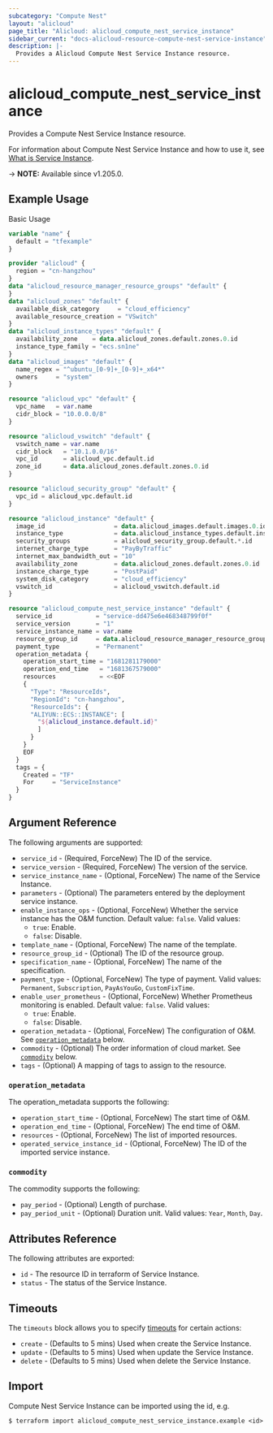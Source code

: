 ```yaml
---
subcategory: "Compute Nest"
layout: "alicloud"
page_title: "Alicloud: alicloud_compute_nest_service_instance"
sidebar_current: "docs-alicloud-resource-compute-nest-service-instance"
description: |-
  Provides a Alicloud Compute Nest Service Instance resource.
---
```


# alicloud_compute_nest_service_instance

Provides a Compute Nest Service Instance resource.

For information about Compute Nest Service Instance and how to use it, see [What is Service Instance](https://www.alibabacloud.com/help/en/compute-nest/developer-reference/api-computenest-2021-06-01-createserviceinstance).

-> **NOTE:** Available since v1.205.0.

## Example Usage

Basic Usage

```terraform
variable "name" {
  default = "tfexample"
}

provider "alicloud" {
  region = "cn-hangzhou"
}
data "alicloud_resource_manager_resource_groups" "default" {
}
data "alicloud_zones" "default" {
  available_disk_category     = "cloud_efficiency"
  available_resource_creation = "VSwitch"
}
data "alicloud_instance_types" "default" {
  availability_zone    = data.alicloud_zones.default.zones.0.id
  instance_type_family = "ecs.sn1ne"
}
data "alicloud_images" "default" {
  name_regex = "^ubuntu_[0-9]+_[0-9]+_x64*"
  owners     = "system"
}

resource "alicloud_vpc" "default" {
  vpc_name   = var.name
  cidr_block = "10.0.0.0/8"
}

resource "alicloud_vswitch" "default" {
  vswitch_name = var.name
  cidr_block   = "10.1.0.0/16"
  vpc_id       = alicloud_vpc.default.id
  zone_id      = data.alicloud_zones.default.zones.0.id
}

resource "alicloud_security_group" "default" {
  vpc_id = alicloud_vpc.default.id
}

resource "alicloud_instance" "default" {
  image_id                   = data.alicloud_images.default.images.0.id
  instance_type              = data.alicloud_instance_types.default.instance_types.0.id
  security_groups            = alicloud_security_group.default.*.id
  internet_charge_type       = "PayByTraffic"
  internet_max_bandwidth_out = "10"
  availability_zone          = data.alicloud_zones.default.zones.0.id
  instance_charge_type       = "PostPaid"
  system_disk_category       = "cloud_efficiency"
  vswitch_id                 = alicloud_vswitch.default.id
}

resource "alicloud_compute_nest_service_instance" "default" {
  service_id            = "service-dd475e6e468348799f0f"
  service_version       = "1"
  service_instance_name = var.name
  resource_group_id     = data.alicloud_resource_manager_resource_groups.default.groups.0.id
  payment_type          = "Permanent"
  operation_metadata {
    operation_start_time = "1681281179000"
    operation_end_time   = "1681367579000"
    resources            = <<EOF
    {
      "Type": "ResourceIds",
      "RegionId": "cn-hangzhou",
      "ResourceIds": {
      "ALIYUN::ECS::INSTANCE": [
        "${alicloud_instance.default.id}"
        ]
      } 
    }
    EOF
  }
  tags = {
    Created = "TF"
    For     = "ServiceInstance"
  }
}
```

## Argument Reference

The following arguments are supported:

* `service_id` - (Required, ForceNew) The ID of the service.
* `service_version` - (Required, ForceNew) The version of the service.
* `service_instance_name` - (Optional, ForceNew) The name of the Service Instance.
* `parameters` - (Optional) The parameters entered by the deployment service instance.
* `enable_instance_ops` - (Optional, ForceNew) Whether the service instance has the O&M function. Default value: `false`. Valid values:
  - `true`: Enable.
  - `false`: Disable.
* `template_name` - (Optional, ForceNew) The name of the template.
* `resource_group_id` - (Optional) The ID of the resource group.
* `specification_name` - (Optional, ForceNew) The name of the specification.
* `payment_type` - (Optional, ForceNew) The type of payment. Valid values: `Permanent`, `Subscription`, `PayAsYouGo`, `CustomFixTime`.
* `enable_user_prometheus` - (Optional, ForceNew) Whether Prometheus monitoring is enabled. Default value: `false`. Valid values:
  - `true`: Enable.
  - `false`: Disable.
* `operation_metadata` - (Optional, ForceNew) The configuration of O&M. See [`operation_metadata`](#operation_metadata) below.
* `commodity` - (Optional) The order information of cloud market. See [`commodity`](#commodity) below.
* `tags` - (Optional) A mapping of tags to assign to the resource.

### `operation_metadata`

The operation_metadata supports the following:

* `operation_start_time` - (Optional, ForceNew) The start time of O&M.
* `operation_end_time` - (Optional, ForceNew) The end time of O&M.
* `resources` - (Optional, ForceNew) The list of imported resources.
* `operated_service_instance_id` - (Optional, ForceNew) The ID of the imported service instance.

### `commodity`

The commodity supports the following:

* `pay_period` - (Optional) Length of purchase.
* `pay_period_unit` - (Optional) Duration unit. Valid values: `Year`, `Month`, `Day`.

## Attributes Reference

The following attributes are exported:

* `id` - The resource ID in terraform of Service Instance.
* `status` - The status of the Service Instance.

## Timeouts

The `timeouts` block allows you to specify [timeouts](https://www.terraform.io/docs/configuration-0-11/resources.html#timeouts) for certain actions:

* `create` - (Defaults to 5 mins) Used when create the Service Instance.
* `update` - (Defaults to 5 mins) Used when update the Service Instance.
* `delete` - (Defaults to 5 mins) Used when delete the Service Instance.

## Import

Compute Nest Service Instance can be imported using the id, e.g.

```shell
$ terraform import alicloud_compute_nest_service_instance.example <id>
```
